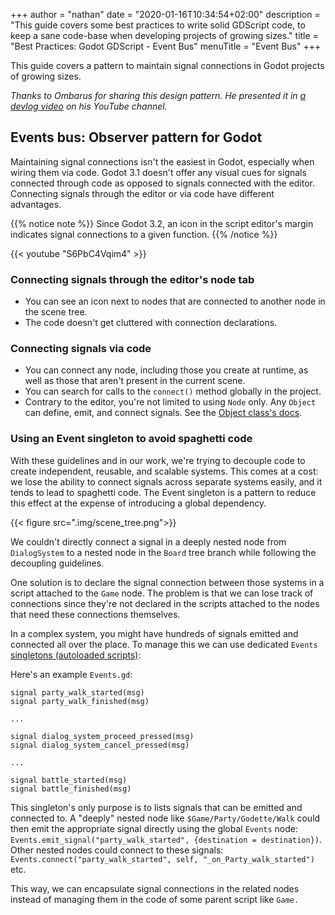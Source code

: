 +++
author = "nathan"
date = "2020-01-16T10:34:54+02:00"
description = "This guide covers some best practices to write solid GDScript code, to keep a sane code-base when developing projects of growing sizes."
title = "Best Practices: Godot GDScript - Event Bus"
menuTitle = "Event Bus"
+++

This guide covers a pattern to maintain signal connections in Godot projects of growing sizes.

*Thanks to Ombarus for sharing this design pattern. He presented it in [a devlog video](//www.youtube.com/watch?v=fyh2ZjAFMZM) on his YouTube channel.*

## Events bus: Observer pattern for Godot

Maintaining signal connections isn't the easiest in Godot, especially when wiring them via code. Godot 3.1 doesn't offer any visual cues for signals connected through code as opposed to signals connected with the editor. Connecting signals through the editor or via code have different advantages.

{{% notice note %}}
Since Godot 3.2, an icon in the script editor's margin indicates signal connections to a given function.
{{% /notice %}}

{{< youtube "S6PbC4Vqim4" >}}

### Connecting signals through the editor's node tab

- You can see an icon next to nodes that are connected to another node in the scene tree.
- The code doesn't get cluttered with connection declarations.

### Connecting signals via code

- You can connect any node, including those you create at runtime, as well as those that aren't present in the current scene.
- You can search for calls to the `connect()` method globally in the project.
- Contrary to the editor, you're not limited to using `Node` only. Any `Object` can define, emit, and connect signals. See the [Object class's docs](//docs.godotengine.org/en/latest/classes/lass_object.html).

### Using an Event singleton to avoid spaghetti code

With these guidelines and in our work, we're trying to decouple code to create independent, reusable, and scalable systems. This comes at a cost: we lose the ability to connect signals across separate systems easily, and it tends to lead to spaghetti code. The Event singleton is a pattern to reduce this effect at the expense of introducing a global dependency.

{{< figure src=".img/scene_tree.png">}}

We couldn't directly connect a signal in a deeply nested node from `DialogSystem` to a nested node in the `Board` tree branch while following the decoupling guidelines.

One solution is to declare the signal connection between those systems in a script attached to the `Game` node. The problem is that we can lose track of connections since they're not declared in the scripts attached to the nodes that need these connections themselves.

In a complex system, you might have hundreds of signals emitted and connected all over the place. To manage this we can use dedicated `Events` [singletons (autoloaded scripts)](//docs.godotengine.org/en/latest/getting_started/step_by_step/singletons_autoload.html):

Here's an example `Events.gd`:

```gdscript
signal party_walk_started(msg)
signal party_walk_finished(msg)

...

signal dialog_system_proceed_pressed(msg)
signal dialog_system_cancel_pressed(msg)

...

signal battle_started(msg)
signal battle_finished(msg)
```

This singleton's only purpose is to lists signals that can be emitted and connected to. A "deeply" nested node like `$Game/Party/Godette/Walk` could then emit the appropriate signal directly using the global `Events` node: `Events.emit_signal("party_walk_started", {destination = destination})`. Other nested nodes could connect to these signals: `Events.connect("party_walk_started", self, "_on_Party_walk_started")` etc.

This way, we can encapsulate signal connections in the related nodes instead of managing them in the code of some parent script like `Game.`
